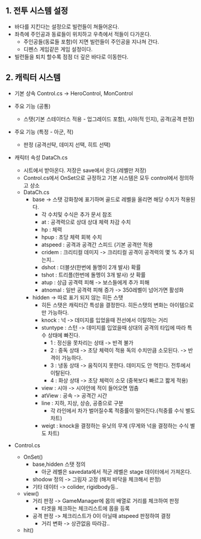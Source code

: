 ## 1. 전투 시스템 설정
- 바다를 지킨다는 설정으로 빌런들이 쳐들어온다.
- 좌측에 주인공과 동료들이 위치하고 우측에서 적들이 다가온다.
  - 주인공들(동료들 포함)이 지면 빌런들이 주인공을 지나쳐 간다.
  - 디펜스 게임같은 게임 설정이다.
- 빌런들을 퇴치 할수록 점점 더 깊은 바다로 이동한다.

## 2. 캐릭터 시스템
- 기본 상속 Control.cs -> HeroControl, MonControl
- 주요 기능 (공통)
  - 스탯(기본 스테이터스 적용 - 업그레이드 포함), 시야(적 인지), 공격(공격 판정)  
- 주요 기능 (특정 - 아군, 적)
  - 판정 (공격선탹, 데미지 선택, 히트 선택) 
- 캐릭터 속성 DataCh.cs
  - 시트에서 받아온다. 저장은 save에서 온다.(레벨만 저장)
  - Control.cs에서 OnSet으로 규정하고 기본 시스템은 모두 control에서 정의하고 상소  
  - DataCh.cs
    - base -> 스탯 강화창에 표기하며 골드로 레벨을 올리면 해당 수치가 적용된다.
      - 각 수치및 수식은 추가 문서 참조 
      - at : 공격력으로 상대 상대 체력 차감 수치
      - hp : 체력
      - hpup : 초당 체력 회복 수치
      - atspeed : 공격과 공격간 스피드 (기본 공격만 적용
      - cridem : 크리티컬 데미지 -> 크리티컬 공격이 공격력의 몇 % 추가 되는지..
      - dshot : 더블샷(한번에 돌멩이 2개 발사) 확률
      - tshot : 트리플(한번에 돌멩이 3개 발사) 샷 확률
      - atup : 상급 공격력 피해 -> 보스들에게 추가 피해 
      - atnomal : 일반 공격력 피해 증가 -> 350레벨이 넘어가면 활성화
    - hidden -> 따로 표기 되지 않는 히든 스탯
      - 히든 스탯은 캐릭터간 특성을 결정한다. 히든스탯의 변화는 아이템으로만 가능하다. 
      - knock : 넉 -> 데미지를 입었을때 전선에서 이탈하는 거리
      - stuntype : 스턴 -> 데미지를 입었을때 상대의 공격의 타입에 따라 특수 상태에 빠진다.
        - 1 : 정신을 못차리는 상태 -> 반격 불가
        - 2 : 중독 상태 -> 초당 체력이 적용 독의 수치만큼 소모된다. -> 반격이 가능하다.
        - 3 : 냉동 상태 -> 움직이지 못한다. 데미지도 안 먹힌다. 전투에서 이탈된다.
        - 4 : 화상 상태 -> 초당 체력이 소모 (중복보다 빠르고 짧게 적용)
      - view : 시야 -> 시야안에 적이 들어오면 멈춤
      - atView : 공속 -> 공격간 시간
      - line : 지하, 지상, 상승, 공중으로 구분
        - 각 라인에서 차가 벌어질수록 적중률이 떨어진다.(적중률 수식 별도 차트) 
      - weigt : knock을 결정하는 유닛의 무게 (무게와 넉을 결정하는 수식 별도 차트)
      
- Control.cs
  - OnSet()
    - base,hidden 스탯 정의
      - 아군 레벨은 savedata에서 적군 레벨은 stage 데이터에서 가져온다. 
    - shodow 정의 -> 그림자 고정 (해저 바닥을 체크해서 판정)
    - 기타 데이터 -> colider, rigidbody등..
  - view()
    - 거리 판정 -> GameManager에 몹의 배열로 거리를 체크하여 판정
      - 타겟을 체크하는 체크리스트에 몹을 등록 
    - 공격 판정 -> 체크리스트가 0이 아닐때 atspeed 판정하여 결정
      - 거리 변화 -> 상관없음 따라감..
  - hit()  
